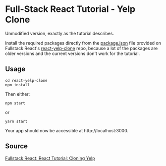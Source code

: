 # Full-Stack React Tutorial - Yelp Clone

Unmodified version, exactly as the tutorial describes.

Install the required packages directly from the [package.json](https://github.com/fullstackreact/react-yelp-clone/blob/master/package.json) file provided on Fullstack React's [react-yelp-clone](https://github.com/fullstackreact/react-yelp-clone) repo, because a lot of the packages are older versions and the current versions don't work for the tutorial.

## Usage

````
cd react-yelp-clone
npm install
````

Then either:

````
npm start
````

or

````
yarn start
````

Your app should now be accessible at http://localhost:3000.

## Source
[Fullstack React: React Tutorial: Cloning Yelp](https://www.fullstackreact.com/articles/react-tutorial-cloning-yelp/)